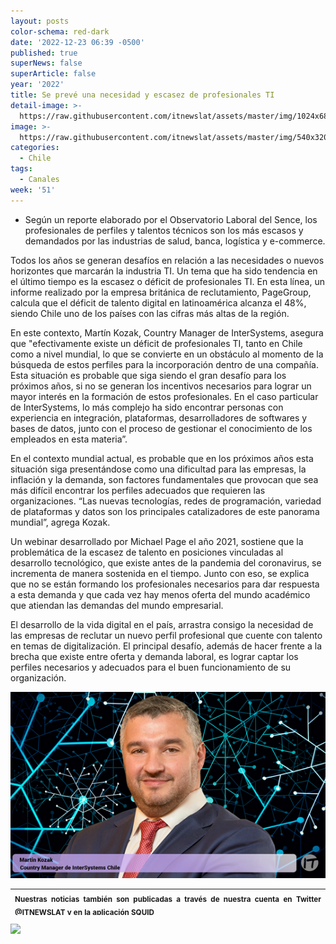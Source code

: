 ```yaml
---
layout: posts
color-schema: red-dark
date: '2022-12-23 06:39 -0500'
published: true
superNews: false
superArticle: false
year: '2022'
title: Se prevé una necesidad y escasez de profesionales TI
detail-image: >-
  https://raw.githubusercontent.com/itnewslat/assets/master/img/1024x680/Martin-Kozak-g.jpg
image: >-
  https://raw.githubusercontent.com/itnewslat/assets/master/img/540x320/Martin-Kozak-p.jpg
categories:
  - Chile
tags:
  - Canales
week: '51'
---
```

- Según un reporte elaborado por el Observatorio Laboral del Sence, los profesionales de perfiles y talentos técnicos son los más escasos y demandados por las industrias de salud, banca, logística y e-commerce.

Todos los años se generan desafíos en relación a las necesidades o nuevos horizontes que marcarán la industria TI. Un tema que ha sido tendencia en el último tiempo es la escasez o déficit de profesionales TI. En esta línea, un informe realizado por la empresa británica de reclutamiento, PageGroup, calcula que el déficit de talento digital en latinoamérica alcanza el 48%, siendo Chile uno de los países con las cifras más altas de la región.

En este contexto, Martín Kozak, Country Manager de InterSystems, asegura que "efectivamente existe un déficit de profesionales TI, tanto en Chile como a nivel mundial, lo que se convierte en un obstáculo al momento de la búsqueda de estos perfiles para la incorporación dentro de una compañía. Esta situación es probable que siga siendo el gran desafío para los próximos años, si no se generan los incentivos necesarios para lograr un mayor interés en la formación de estos profesionales. En el caso particular de InterSystems, lo más complejo ha sido encontrar personas con experiencia en integración, plataformas, desarrolladores de softwares y bases de datos, junto con el proceso de gestionar el conocimiento de los empleados en esta materia”. 

En el contexto mundial actual, es probable que en los próximos años esta situación siga presentándose como una dificultad para las empresas, la inflación y la demanda, son factores fundamentales que provocan que sea más difícil encontrar los perfiles adecuados que requieren las organizaciones. “Las nuevas tecnologías, redes de programación, variedad de plataformas y datos son los principales catalizadores de este panorama mundial”, agrega Kozak. 

Un webinar desarrollado por Michael Page el año 2021, sostiene que la problemática de la escasez de talento en posiciones vinculadas al desarrollo tecnológico, que existe antes de la pandemia del coronavirus, se incrementa de manera sostenida en el tiempo. Junto con eso, se explica que no se están formando los profesionales necesarios para dar respuesta a esta demanda y que cada vez hay menos oferta del mundo académico que atiendan las demandas del mundo empresarial.

El desarrollo de la vida digital en el país, arrastra consigo la necesidad de las empresas de reclutar un nuevo perfil profesional que cuente con talento en temas de digitalización. El principal desafío, además de hacer frente a la brecha que existe entre oferta y demanda laboral, es lograr captar los perfiles necesarios y adecuados para el buen funcionamiento de su organización. 

![](https://raw.githubusercontent.com/itnewslat/assets/master/img/540x320/Martin-Kozak-p.jpg)

<table style="height: 42px;" width="569">
<tbody>
<tr>
<td style="text-align: justify;"><sub><strong>Nuestras noticias también son publicadas a través de nuestra cuenta en Twitter <a href="https://twitter.com/itnewslat?lang=es">@ITNEWSLAT</a> y en la aplicación <a href="https://squidapp.co/en/">SQUID</a></strong></sub></td>
</tr>
</tbody>
</table>

<img src="https://tracker.metricool.com/c3po.jpg?hash=56f88a41e39ab42c063cc51676587a04"/>